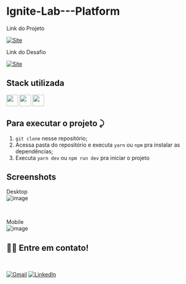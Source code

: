 # Ignite-Lab---Platform

Link do Projeto

<a link href="https://ignite-lab-platform-joanderson337.vercel.app/" target="_blank">![Site](https://shields.io/badge/acessar-Site-green?&style=for-the-badge)</a>

Link do Desafio

<a link href="https://www.figma.com/file/S2J8xxlqZGQKFhf6UDpb0D/Plataforma-de-evento---Ignite-Lab-(Community)?node-id=0%3A1" target="_blank">![Site](https://shields.io/badge/acessar-Site-green?&style=for-the-badge)</a>


## Stack utilizada
<img width="30px" src="https://cdn.jsdelivr.net/gh/devicons/devicon/icons/react/react-original.svg"/>  <img width="30px" src="https://cdn.jsdelivr.net/gh/devicons/devicon/icons/tailwindcss/tailwindcss-plain.svg" /> <img width="30px" src="https://cdn.jsdelivr.net/gh/devicons/devicon/icons/graphql/graphql-plain.svg" />



## Para executar o projeto ⤸

1. `git clone` nesse repositório;
2. Acessa pasta do repositório e executa `yarn` ou `npm` pra instalar as dependências;
3. Executa `yarn dev` ou `npm run dev` pra iniciar o projeto

## Screenshots

Desktop
<br>
![image](https://user-images.githubusercontent.com/77758027/175783357-adff1a79-ce1f-4afc-a058-08b979338819.png)


<br>

Mobile
<br>
![image](https://user-images.githubusercontent.com/77758027/175783375-1f7ba214-5f95-4b31-8b98-54bf3459b516.png)



## 👋🏽 Entre em contato!
<br/>


 <a href="mailto:jhonny_040996@hotmail.com">![Gmail](https://img.shields.io/badge/Gmail-D14836?style=for-the-badge&logo=gmail&logoColor=white)</a>
 <a href="https://www.linkedin.com/in/joandersonsilva337/" target="_blank">![LinkedIn](https://img.shields.io/badge/linkedin-%230077B5.svg?style=for-the-badge&logo=linkedin&logoColor=white)</a> 



